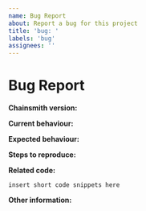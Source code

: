 ```yaml
---
name: Bug Report
about: Report a bug for this project
title: 'bug: '
labels: 'bug'
assignees: ''
---
```


# Bug Report

**Chainsmith version:**

<!-- Please specify commit or tag version. -->

**Current behaviour:**

<!-- Describe how the bug manifests. -->

**Expected behaviour:**

<!-- Describe what you expect the behavior to be without the bug. -->

**Steps to reproduce:**

<!-- Explain the steps required to duplicate the issue, especially if you are able to provide sample code. -->

**Related code:**

<!-- If you are able to illustrate the bug or feature request with an example, please provide it here. -->

```
insert short code snippets here
```

**Other information:**

<!-- List any other information that is relevant to your issue. Related issues, suggestions on how to fix, Stack Overflow links, forum links, etc. -->

